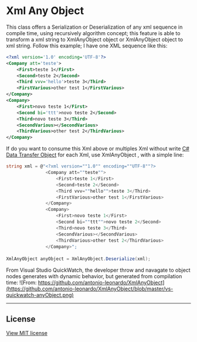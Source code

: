# Xml Any Object
This class offers a Serialization or Deserialization of any xml sequence in compile time, using recursively algorithm concept; this feature is able to transform a xml string to XmlAnyObject object or XmlAnyObject object to xml string.
Follow this example; I have one XML sequence like this:

```xml
<?xml version='1.0' encoding='UTF-8'?>
<Company att='teste'>
    <First>teste 1</First>
    <Second>teste 2</Second>
    <Third vvv='hello'>teste 3</Third>
    <FirstVarious>other test 1</FirstVarious>
</Company>
<Company>
    <First>novo teste 1</First>
    <Second bi='ttt'>novo teste 2</Second>
    <Third>novo teste 3</Third>
    <SecondVarious></SecondVarious>
    <ThirdVarious>other test 2</ThirdVarious>
</Company>
```

If do you want to consume this Xml above or multiples Xml without write [C# Data Transfer Object](https://www.codeproject.com/Articles/1050468/Data-Transfer-Object-Design-Pattern-in-Csharp) for each Xml, use XmlAnyObject , with a simple line:

```cs
string xml = @"<?xml version=""1.0"" encoding=""UTF-8""?>
               <Company att=""teste"">
                   <First>teste 1</First>
                   <Second>teste 2</Second>
                   <Third vvv=""hello"">teste 3</Third>
                   <FirstVarious>other test 1</FirstVarious>
               </Company>
               <Company>
                   <First>novo teste 1</First>
                   <Second bi=""ttt"">novo teste 2</Second>
                   <Third>novo teste 3</Third>
                   <SecondVarious></SecondVarious>
                   <ThirdVarious>other test 2</ThirdVarious>
               </Company>";
               
XmlAnyObject anyObject = XmlAnyObject.Deserialize(xml);
```
From Visual Studio QuickWatch, the developer throw and navagate to object nodes generates with dynamic behavior, but generated from compilation time:
![From: https://github.com/antonio-leonardo/XmlAnyObject](https://github.com/antonio-leonardo/XmlAnyObject/blob/master/vs-quickwatch-anyObject.png)

----------------------
## License

[View MIT license](https://github.com/antonio-leonardo/XmlAnyObject/blob/master/LICENSE)
